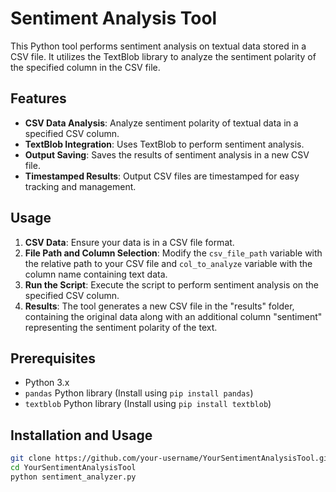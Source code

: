 # Sentiment Analysis Tool

This Python tool performs sentiment analysis on textual data stored in a CSV file. It utilizes the TextBlob library to analyze the sentiment polarity of the specified column in the CSV file.

## Features

- **CSV Data Analysis**: Analyze sentiment polarity of textual data in a specified CSV column.
- **TextBlob Integration**: Uses TextBlob to perform sentiment analysis.
- **Output Saving**: Saves the results of sentiment analysis in a new CSV file.
- **Timestamped Results**: Output CSV files are timestamped for easy tracking and management.

## Usage

1. **CSV Data**: Ensure your data is in a CSV file format.
2. **File Path and Column Selection**: Modify the `csv_file_path` variable with the relative path to your CSV file and `col_to_analyze` variable with the column name containing text data.
3. **Run the Script**: Execute the script to perform sentiment analysis on the specified CSV column.
4. **Results**: The tool generates a new CSV file in the "results" folder, containing the original data along with an additional column "sentiment" representing the sentiment polarity of the text.

## Prerequisites

- Python 3.x
- `pandas` Python library (Install using `pip install pandas`)
- `textblob` Python library (Install using `pip install textblob`)

## Installation and Usage

```bash
git clone https://github.com/your-username/YourSentimentAnalysisTool.git
cd YourSentimentAnalysisTool
python sentiment_analyzer.py

